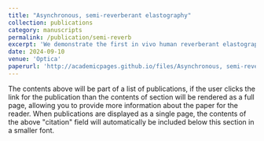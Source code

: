 ```yaml
---
title: "Asynchronous, semi-reverberant elastography"
collection: publications
category: manuscripts
permalink: /publication/semi-reverb
excerpt: 'We demonstrate the first in vivo human reverberant elastography using a conventional raster-scanning OCT system. Our method recovers the full shear wave field from just two B-scans, reducing motion sensitivity from minutes to milliseconds, and enabling broader clinical translation for diseases like atherosclerosis and keratoconus.'
date: 2024-09-10
venue: 'Optica'
paperurl: 'http://academicpages.github.io/files/Asynchronous, semi-reverberant elastography.pdf'
---
```

The contents above will be part of a list of publications, if the user clicks the link for the publication than the contents of section will be rendered as a full page, allowing you to provide more information about the paper for the reader. When publications are displayed as a single page, the contents of the above "citation" field will automatically be included below this section in a smaller font.
